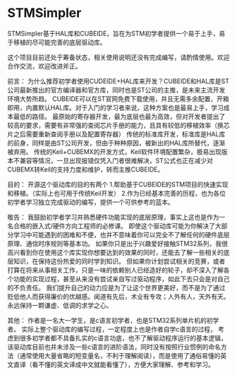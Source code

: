 # STMSimpler
  STMSimpler基于HAL库和CUBEIDE，旨在为STM初学者提供一个易于上手，易于移植的尽可能完善的底层驱动库。

  这个项目目前还处于筹备状态，相关使用说明还没有完成编写，请酌情使用。欢迎合作交流，欢迎改进斧正。

前言：
  为什么推荐初学者使用CUDEIDE+HAL库来开发？CUBEIDE和HAL库是ST公司最新推出的官方编译器和官方库，同时也是ST公司的主推，是未来主流开发环境大势所趋。
  CUBEIDE可以在ST官网免费下载使用，并且无需多余配置，开箱即用，内置默认HAL库。对于入门的学习者来说，这种方案也是最易上手，学习成本最低的路径。
  最原始的寄存器开发，最为底层也最为高效，但对开发者提出了较高的要求，需要有非常强的查阅芯片手册的能力，且具有较低的移植效率（换芯片之后需要重新查阅手册以及配置寄存器）
  传统的标准库开发，标准库是HAL库的前身，同样是由ST公司开发，但由于种种原因，被新出的HAL库所替代，逐渐被弃用。
  传统的Keil+CUBEMX的开发方式，Keil软件环境配置繁杂，极易出现版本不兼容等情况，一旦出现报错仅凭入门者很难解决，ST公式也正在减少对CUBEMX转Keil的支持力度和维护，转而主推CUBEIDE。
  
目的：
  开源这个驱动库的目的有两个
  1.帮助基于CUBEIDE的STM项目的快速实现和移植。（实际上也可用于传统Keil开发）
  2.作为已经基本完善的历程，也为各位初学者学习独立完成驱动的编写，提供一个可供参考的蓝本。

敬告：
  我鼓励初学者学习并熟悉硬件功能实现的底层原理，事实上这也是作为一名合格的嵌入式/硬件方向工程师的必修课。
  即使这个驱动库可能为你解决了大部分学习中可能遇到的困难和不便，也并不意味着你可以完全不了解任何的硬件底层原理、通信时序规则等基本功。
  如果你只是出于兴趣爱好接触STM32系列，我很高兴看到你在使用这个库实现你想要达到的效果的同时，还能去了解一些相关的底层知识，在保持这份热爱的同时学到知识。
  但如果你计划尝试相关的竞赛，或者打算在将来从事相关工作，只是一味的依赖别人已经造好的轮子，却不深入了解各个功能的实现过程，甚至从来没有尝试亲自写过驱动程序，如此下去只会是对自己的不负责任。
  我们提升自己的动力应是为了让这个世界更美好，而不是为了通过贬低他人而获得廉价的优越感。闻道有先后，术业有专攻；人外有人，天外有天。永远保持一颗谦虚、低调的求学之心。

其他：
  作者是一名大一学生，是c语言初学者，也是STM32系列单片机的初学者。
  实际上整个驱动库的编写过程，一定程度上也是作者自学c语言的过程，
  考虑到很多初学者都不具备扎实的c语言功底，也不了解驱动程序运行的基本逻辑，该驱动库目前也并未涉及一些c语言的进阶语法，同时没有按照行业惯例的命名方法（通常使用大量省略的短变量名，不利于理解阅读），而是使用了通俗易懂的英文直译（看不懂的英文译成中文就能看懂了），方便大家理解、参考和学习。
